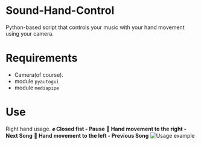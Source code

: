 
# Sound-Hand-Control
Python-based script that controls your music with your hand movement using your camera.

# Requirements

 - Camera(of course).
 - module `pyautogui`
 - module `mediapipe`
# Use
Right hand usage.
**✊ Closed fist - Pause**
**🫱 Hand movement to the right - Next Song**
**🫲 Hand movement to the left - Previous Song**
![Usage example]([https://imgur.com/o0PBZzU](https://github.com/skrabe/Sound-Hand-Control/blob/main/usage_example.gif)https://github.com/skrabe/Sound-Hand-Control/blob/main/usage_example.gif)

